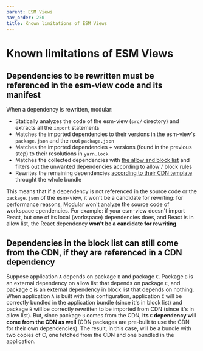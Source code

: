 ```yaml
---
parent: ESM Views
nav_order: 250
title: Known limitations of ESM Views
---
```


# Known limitations of ESM Views

## Dependencies to be rewritten must be referenced in the esm-view code and its manifest

When a dependency is rewritten, modular:

- Statically analyzes the code of the esm-view (`src/` directory) and extracts
  all the `import` statements
- Matches the imported dependencies to their versions in the esm-view's
  `package.json` and the root `package.json`
- Matches the imported dependencies + versions (found in the previous step) to
  their resolutions in `yarn.lock`
- Matches the collected dependencies with
  [the allow and block list](./customize-bundle-strategy.md) and filters out the
  unwanted dependencies according to allow / block rules
- Rewrites the remaining dependencies
  [according to their CDN template](./esm-cdn.md) throught the whole bundle

This means that if a dependency is not referenced in the source code or the
`package.json` of the esm-view, it won't be a candidate for rewriting: for
performance reasons, Modular won't analyze the source code of workspace
ependencies. For example: if your esm-view doesn't import React, but one of its
local (workspace) dependencies does, and React is in allow list, the React
dependency **won't be a candidate for rewriting**.

## Dependencies in the block list can still come from the CDN, if they are referenced in a CDN dependency

Suppose application `A` depends on package `B` and package `C`. Package `B` is
an external dependency on allow list that depends on package `C`, and package
`C` is an external dependency in block list that depends on nothing. When
application `A` is built with this configuration, application `C` will be
correctly bundled in the application bundle (since it's in block list) and
package `B` will be correctly rewritten to be imported from CDN (since it's in
allow list). But, since package `B` comes from the CDN, **its `C` dependency
will come from the CDN as well** (CDN packages are pre-built to use the CDN for
their own dependencies). The result, in this case, will be a bundle with two
copies of C, one fetched from the CDN and one bundled in the application.
